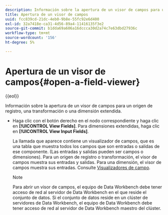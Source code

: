 ```yaml
---
description: Información sobre la apertura de un visor de campos para un origen de registro, una transformación o una dimensión extendida.
title: Apertura de un visor de campos
uuid: fcc839cd-21dc-4eb0-9b8e-55fc92e6d400
exl-id: 32a7418e-ca31-4d56-89a4-11416135f3e2
source-git-commit: b1dda69a606a16dccca30d2a74c7e63dbd27936c
workflow-type: tm+mt
source-wordcount: '156'
ht-degree: 5%

---
```


# Apertura de un visor de campos{#open-a-field-viewer}

{{eol}}

Información sobre la apertura de un visor de campos para un origen de registro, una transformación o una dimensión extendida.

* Haga clic con el botón derecho en el nodo correspondiente y haga clic en **[!UICONTROL View Fields]**. Para dimensiones extendidas, haga clic en **[!UICONTROL View Input Fields]**.

   La llamada que aparece contiene un visualizador de campos, que es una tabla que muestra todos los campos que son entradas o salidas de ese componente. (Las entradas y salidas pueden ser campos o dimensiones). Para un origen de registro o transformación, el visor de campos muestra sus entradas y salidas. Para una dimensión, el visor de campos muestra sus entradas. Consulte [Visualizadores de campo](../../../../../home/c-get-started/c-admin-intrf/c-dataset-mgrs/c-fld-vwrs/c-fld-vwrs.md#concept-194cb94501564145ae059e53c0e4bec3).

   >[!NOTE]
   >
   >Para abrir un visor de campos, el equipo de Data Workbench debe tener acceso de red al servidor de Data Workbench en el que reside el conjunto de datos. Si el conjunto de datos reside en un clúster de servidores de Data Workbench, el equipo de Data Workbench debe tener acceso de red al servidor de Data Workbench maestro del clúster.

